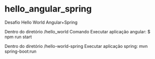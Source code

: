 # hello_angular_spring
Desafio Hello World Angular+Spring

Dentro do diretório /hello_world
Comando Executar aplicação angular: $ npm run start

Dentro do diretório /hello-world-spring
Executar aplicação spring: mvn spring-boot:run
